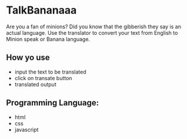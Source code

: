 # TalkBananaaa
Are you a fan of minions? Did you know that the gibberish they say is an actual language. Use the translator to convert your text from English to Minion speak or Banana language.

## How yo use
* input the text to be translated
* click on transate button
* translated output

## Programming Language:
* html
* css
* javascript
